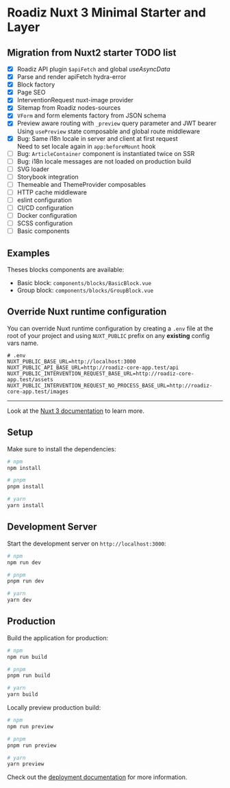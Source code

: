 # Roadiz Nuxt 3 Minimal Starter and Layer

## Migration from Nuxt2 starter TODO list

- [x] Roadiz API plugin `$apiFetch` and global *useAsyncData*
- [x] Parse and render apiFetch hydra-error
- [x] Block factory
- [x] Page SEO
- [x] InterventionRequest nuxt-image provider
- [x] Sitemap from Roadiz nodes-sources
- [x] `VForm` and form elements factory from JSON schema
- [x] Preview aware routing with `_preview` query parameter and JWT bearer \
    Using `usePreview` state composable and global route middleware
- [x] Bug: Same i18n locale in server and client at first request \
    Need to set locale again in `app:beforeMount` hook
- [ ] Bug: `ArticleContainer` component is instantiated twice on SSR
- [ ] Bug: i18n locale messages are not loaded on production build
- [ ] SVG loader
- [ ] Storybook integration
- [ ] Themeable and ThemeProvider composables
- [ ] HTTP cache middleware
- [ ] eslint configuration
- [ ] CI/CD configuration
- [ ] Docker configuration
- [ ] SCSS configuration
- [ ] Basic components

## Examples

Theses blocks components are available:

- Basic block: `components/blocks/BasicBlock.vue`
- Group block: `components/blocks/GroupBlock.vue`

## Override Nuxt runtime configuration

You can override Nuxt runtime configuration by creating a `.env` file at the root of your project and
using `NUXT_PUBLIC` prefix on any **existing** config vars name.

```dotenv
# .env
NUXT_PUBLIC_BASE_URL=http://localhost:3000
NUXT_PUBLIC_API_BASE_URL=http://roadiz-core-app.test/api
NUXT_PUBLIC_INTERVENTION_REQUEST_BASE_URL=http://roadiz-core-app.test/assets
NUXT_PUBLIC_INTERVENTION_REQUEST_NO_PROCESS_BASE_URL=http://roadiz-core-app.test/images
``` 

---

Look at the [Nuxt 3 documentation](https://nuxt.com/docs/getting-started/introduction) to learn more.

## Setup

Make sure to install the dependencies:

```bash
# npm
npm install

# pnpm
pnpm install

# yarn
yarn install
```

## Development Server

Start the development server on `http://localhost:3000`:

```bash
# npm
npm run dev

# pnpm
pnpm run dev

# yarn
yarn dev
```

## Production

Build the application for production:

```bash
# npm
npm run build

# pnpm
pnpm run build

# yarn
yarn build
```

Locally preview production build:

```bash
# npm
npm run preview

# pnpm
pnpm run preview

# yarn
yarn preview
```

Check out the [deployment documentation](https://nuxt.com/docs/getting-started/deployment) for more information.
